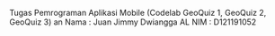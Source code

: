 Tugas Pemrograman Aplikasi Mobile (Codelab GeoQuiz 1, GeoQuiz 2, GeoQuiz 3)
an 
Nama	: Juan Jimmy Dwiangga AL
NIM	: D121191052